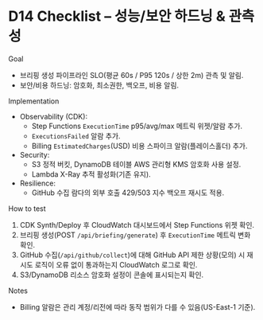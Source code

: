 # D14 Checklist – 성능/보안 하드닝 & 관측성

Goal
- 브리핑 생성 파이프라인 SLO(평균 60s / P95 120s / 상한 2m) 관측 및 알림.
- 보안/비용 하드닝: 암호화, 최소권한, 백오프, 비용 알림.

Implementation
- Observability (CDK):
  - Step Functions `ExecutionTime` p95/avg/max 메트릭 위젯/알람 추가.
  - `ExecutionsFailed` 알람 추가.
  - Billing `EstimatedCharges`(USD) 비용 스파이크 알람(플레이스홀더) 추가.
- Security:
  - S3 정적 버킷, DynamoDB 테이블 AWS 관리형 KMS 암호화 사용 설정.
  - Lambda X-Ray 추적 활성화(기존 유지).
- Resilience:
  - GitHub 수집 람다의 외부 호출 429/503 지수 백오프 재시도 적용.

How to test
1) CDK Synth/Deploy 후 CloudWatch 대시보드에서 Step Functions 위젯 확인.
2) 브리핑 생성(POST `/api/briefing/generate`) 후 `ExecutionTime` 메트릭 변화 확인.
3) GitHub 수집(`/api/github/collect`)에 대해 GitHub API 제한 상황(모의) 시 재시도 로직이 오류 없이 통과하는지 CloudWatch 로그로 확인.
4) S3/DynamoDB 리소스 암호화 설정이 콘솔에 표시되는지 확인.

Notes
- Billing 알람은 관리 계정/리전에 따라 동작 범위가 다를 수 있음(US-East-1 기준).

